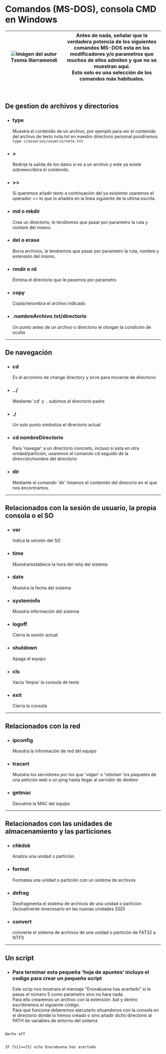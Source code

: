 # Comandos (MS-DOS), consola CMD  en Windows

| ![Imágen del autor](https://cutt.ly/txema)Txema&nbsp;Illarramendi | Antes de nada, señalar que la verdadera potencia de los siguientes comandos MS-DOS esta en los modificadores y/o parametros que muchos de ellos admiten y que no se muestran aqui.<br>Esto solo es una selección de los comandos más habituales. |
|--|---|
<br>

## De gestion de archivos y directorios
- ### **type**
    Muestra el contenido de un archivo, por ejemplo para ver el contenido del archivo de texto nota.txt en nuestro directorio personal pondriamos ``type c/usuarios/usuario/nota.txt``
- ### **>**
    Redirije la salida de los datos si es a un archivo y este ya existe sobreescribira el contenido.
- ### **>>**
    Si queremos añadir texto a continuación del ya existente usaremos el operador >> lo que lo añadira en la linea siguiente de la ultima escrita.
- ### **md o mkdir**
    Crea un directorio, le tendremos que pasar por parametro la ruta y nombre del mismo.
- ### **del o erase**
    Borra archivos, le tendremos que pasar por parametro la ruta, nombre y extensión del mismo.
- ### **rmdir o rd**
    Elimina el directorio que le pasemos por parametro
- ### **copy**
    Copia/renombra el archivo indicado
- ### **.nombreArchivo.txt/directorio**
    Un punto antes de un archivo o directorio le otorgan la condición de oculto
---
## De navegación

- ### **cd**  
    Es el acronimo de change directory y sirve para moverse de directorio
- ### **../**
    Mediante 'cd' y .. subimos al directorio padre
- ### **./**
    Un solo punto simboliza el directorio actual
- ### **cd nombreDirectorio**
    Para 'navegar' a un directorio concreto, incluso si esta en otra unidad/partición, usaremos el comando cd seguido de la dirección/nombre  del directorio
- ### **dir**
    Mediante el comando 'dir' listamos el contenido del direcorio en el que nos encontramos.
---
## Relacionados con la sesión de  usuario, la propia consola o el SO

- ### **ver**
    Indica la versión del SO
- ### **time**
    Muestra/establece la hora del reloj del sistema
- ### **date**
    Muestra la fecha del sistema
- ### **systeminfo**
    Muestra información del sistema
- ### **logoff**
    Cierra la sesión actual
- ### **shutdown**
    Apaga el equipo
- ### **cls**
    Vacia 'limpia' la consola de texto
- ### **exit**
    Cierra la consola
---
## Relacionados con la red

- ### **ipconfig**
    Muestra la información de red del equipo
- ### **tracert**
    Muestra los servidores por los que 'viajan' o 'rebotan' los paquetes de una petición web o un ping hasta llegar al servidor de destino
- ### **getmac**
    Devuelve la MAC del equipo
---
## Relacionados  con las unidades de almacenamiento y las particiones

- ### **chkdsk**
    Analiza una unidad o partición 
- ### **format**
    Formatea una unidad o partición con un sistema de archivos
- ### **defrag**
    Desfragmenta el sistema de archivos de una unidad o partición (Actualmente innecesario en las nuevas unidades SSD)
- ### **convert**
    convierte el sistema de archivos de una unidad o partición de FAT32 a NTFS
---
## Un script
- ### **Para terminar esta pequeña 'hoja de apuntes' incluyo el codigo para crear un pequeño script**
    Este scrip nos mostrara el mensaje "Enorabuena has acertado" si le pasas el número 5 como parametro sino no hara nada.  
    Para ello crearemos un archivo con la extensión .bat y dentro escribiremos el siguiente código.  
    Para que funcione deberemos ejecutarlo situandonos con la consola en el directorio donde lo hemos creado o sino añadir dicho directorio al PATH de variables de entorno del sistema

<code>
@echo off  

IF [%1]==[5] echo Enorabuena has acertado
</code>
